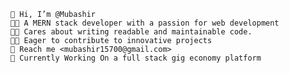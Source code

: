 
    👋 Hi, I’m @Mubashir
    👨‍🎓 A MERN stack developer with a passion for web development
    👨‍💻 Cares about writing readable and maintainable code.
    👩‍🔧 Eager to contribute to innovative projects
    📱 Reach me <mubashir15700@gmail.com>
    🔭 Currently Working On a full stack gig economy platform
    

